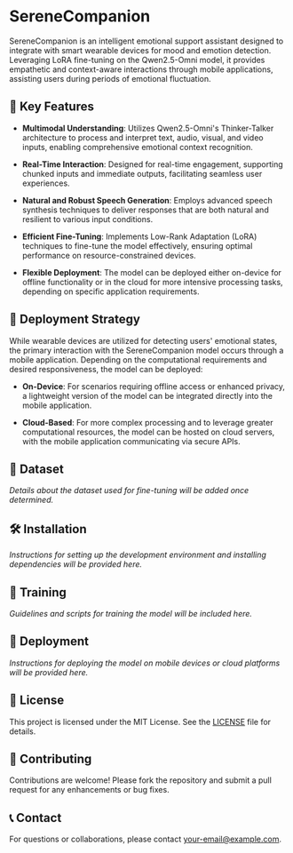 # SereneCompanion

SereneCompanion is an intelligent emotional support assistant designed to integrate with smart wearable devices for mood and emotion detection. Leveraging LoRA fine-tuning on the Qwen2.5-Omni model, it provides empathetic and context-aware interactions through mobile applications, assisting users during periods of emotional fluctuation.

## 🧠 Key Features

- **Multimodal Understanding**: Utilizes Qwen2.5-Omni's Thinker-Talker architecture to process and interpret text, audio, visual, and video inputs, enabling comprehensive emotional context recognition.

- **Real-Time Interaction**: Designed for real-time engagement, supporting chunked inputs and immediate outputs, facilitating seamless user experiences.

- **Natural and Robust Speech Generation**: Employs advanced speech synthesis techniques to deliver responses that are both natural and resilient to various input conditions.

- **Efficient Fine-Tuning**: Implements Low-Rank Adaptation (LoRA) techniques to fine-tune the model effectively, ensuring optimal performance on resource-constrained devices.

- **Flexible Deployment**: The model can be deployed either on-device for offline functionality or in the cloud for more intensive processing tasks, depending on specific application requirements.

## 📱 Deployment Strategy

While wearable devices are utilized for detecting users' emotional states, the primary interaction with the SereneCompanion model occurs through a mobile application. Depending on the computational requirements and desired responsiveness, the model can be deployed:

- **On-Device**: For scenarios requiring offline access or enhanced privacy, a lightweight version of the model can be integrated directly into the mobile application.

- **Cloud-Based**: For more complex processing and to leverage greater computational resources, the model can be hosted on cloud servers, with the mobile application communicating via secure APIs.

## 📂 Dataset

*Details about the dataset used for fine-tuning will be added once determined.*

## 🛠️ Installation

*Instructions for setting up the development environment and installing dependencies will be provided here.*

## 🧪 Training

*Guidelines and scripts for training the model will be included here.*

## 🚀 Deployment

*Instructions for deploying the model on mobile devices or cloud platforms will be provided here.*

## 📄 License

This project is licensed under the MIT License. See the [LICENSE](LICENSE) file for details.

## 🤝 Contributing

Contributions are welcome! Please fork the repository and submit a pull request for any enhancements or bug fixes.

## 📞 Contact

For questions or collaborations, please contact [your-email@example.com](mailto:your-email@example.com).
